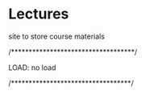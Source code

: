 # Lectures
site to store course materials


/***********************************/

LOAD: no load

/**********************************/
